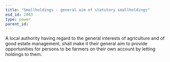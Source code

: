 ```yaml
---
title: "Smallholdings - general aim of statutory smallholdings"
esd_id: 2043
type: power
parent_id:  
---
```


A local authority having regard to the general interests of agriculture and of good estate management, shall make it their general aim to provide opportunities for persons to be farmers on their own account by letting holdings to them.

